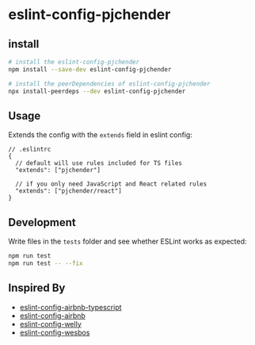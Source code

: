# eslint-config-pjchender

## install

```bash
# install the eslint-config-pjchender
npm install --save-dev eslint-config-pjchender

# install the peerDependencies of eslint-config-pjchender
npx install-peerdeps --dev eslint-config-pjchender
```

## Usage

Extends the config with the `extends` field in eslint config:

```jsonc
// .eslintrc
{
  // default will use rules included for TS files
  "extends": ["pjchender"]

  // if you only need JavaScript and React related rules
  "extends": ["pjchender/react"]
}
```

## Development

Write files in the `tests` folder and see whether ESLint works as expected:

```bash
npm run test
npm run test -- --fix
```

## Inspired By

- [eslint-config-airbnb-typescript](https://github.com/iamturns/eslint-config-airbnb-typescript)
- [eslint-config-airbnb](https://github.com/airbnb/javascript)
- [eslint-config-welly](https://github.com/wellyshen/eslint-config-welly)
- [eslint-config-wesbos](https://github.com/wesbos/eslint-config-wesbos)
